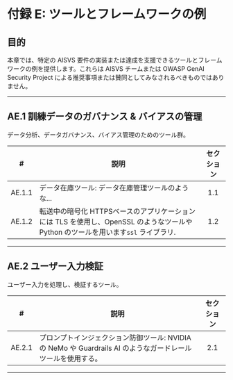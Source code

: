 # 付録 E: ツールとフレームワークの例

## 目的

本章では、特定の AISVS 要件の実装または達成を支援できるツールとフレームワークの例を提供します。これらは AISVS チームまたは OWASP GenAI Security Project による推奨事項または賛同としてみなされるべきものではありません。

---

## AE.1 訓練データのガバナンス & バイアスの管理

データ分析、データガバナンス、バイアス管理のためのツール群。

|   #    | 説明                                                                                 | セクション |
| :----: | ---------------------------------------------------------------------------------- | :---: |
| AE.1.1 | データ在庫ツール: データ在庫管理ツールのような...                                                        |  1.1  |
| AE.1.2 | 転送中の暗号化 HTTPSベースのアプリケーションには TLS を使用し、OpenSSL のようなツールや Python のツールを用います`ssl` ライブラリ. |  1.2  |

---

## AE.2 ユーザー入力検証

ユーザー入力を処理し、検証するツール。

|   #    | 説明                                                                   | セクション |
| :----: | -------------------------------------------------------------------- | :---: |
| AE.2.1 | プロンプトインジェクション防御ツール: NVIDIAの NeMo や Guardrails AI のようなガードレールツールを使用する。 |  2.1  |

---

